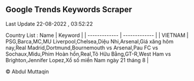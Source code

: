 

## Google Trends Keywords Scraper 
 
Last Update 22-08-2022 , 03:52:22

Country List :
 Name  | Keyword |
| ------------- | ------------- |
| VIETNAM | PSG,Barca,MC,MU Liverpool,Chelsea,Diệu Nhi,Arsenal,Giá xăng hôm nay,Real Madrid,Dortmund,Bournemouth vs Arsenal,Pau FC vs Sochaux,Midu,Phim Hoàn hồn,Real,Tô Hữu Bằng,GT-R,West Ham vs Brighton,Jennifer Lopez,Xổ số miền Nam ngày 21 tháng 8 |



© Abdul Muttaqin 

